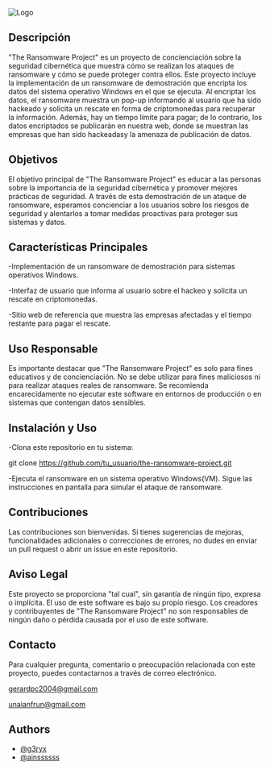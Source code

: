 ![Logo](https://i.ibb.co/z5hbj7P/image.png)
## Descripción
"The Ransomware Project" es un proyecto de concienciación sobre la seguridad cibernética que muestra cómo se realizan los ataques de ransomware y cómo se puede proteger contra ellos. Este proyecto incluye la implementación de un ransomware de demostración que encripta los datos del sistema operativo Windows en el que se ejecuta. Al encriptar los datos, el ransomware muestra un pop-up informando al usuario que ha sido hackeado y solicita un rescate en forma de criptomonedas para recuperar la información. Además, hay un tiempo límite para pagar; de lo contrario, los datos encriptados se publicarán en nuestra web, donde se muestran las empresas que han sido hackeadasy la amenaza de publicación de datos.

## Objetivos
El objetivo principal de "The Ransomware Project" es educar a las personas sobre la importancia de la seguridad cibernética y promover mejores prácticas de seguridad. A través de esta demostración de un ataque de ransomware, esperamos concienciar a los usuarios sobre los riesgos de seguridad y alentarlos a tomar medidas proactivas para proteger sus sistemas y datos.

## Características Principales
-Implementación de un ransomware de demostración para sistemas operativos Windows.

-Interfaz de usuario que informa al usuario sobre el hackeo y solicita un rescate en criptomonedas.

-Sitio web de referencia que muestra las empresas afectadas y el tiempo restante para pagar el rescate.

## Uso Responsable
Es importante destacar que "The Ransomware Project" es solo para fines educativos y de concienciación. No se debe utilizar para fines maliciosos ni para realizar ataques reales de ransomware. Se recomienda encarecidamente no ejecutar este software en entornos de producción o en sistemas que contengan datos sensibles.

## Instalación y Uso
-Clona este repositorio en tu sistema:

git clone https://github.com/tu_usuario/the-ransomware-project.git

-Ejecuta el ransomware en un sistema operativo Windows(VM).
Sigue las instrucciones en pantalla para simular el ataque de ransomware.

## Contribuciones
Las contribuciones son bienvenidas. Si tienes sugerencias de mejoras, funcionalidades adicionales o correcciones de errores, no dudes en enviar un pull request o abrir un issue en este repositorio.

## Aviso Legal
Este proyecto se proporciona "tal cual", sin garantía de ningún tipo, expresa o implícita. El uso de este software es bajo su propio riesgo. Los creadores y contribuyentes de "The Ransomware Project" no son responsables de ningún daño o pérdida causada por el uso de este software.

## Contacto
Para cualquier pregunta, comentario o preocupación relacionada con este proyecto, puedes contactarnos a través de correo electrónico.

gerardpc2004@gmail.com

unaianfrun@gmail.com

## Authors

- [@g3ryx](https://github.com/g3ryx)
- [@ainssssss](https://github.com/ainssssss)

